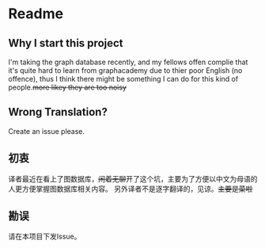 # Readme
## Why I start this project
I'm taking the graph database recently, and my fellows offen complie that it's quite hard to learn from graphacademy due to thier poor English (no offence), thus I think there might be something I can do for this kind of people.~~more likey they are too noisy~~  
## Wrong Translation?
Create an issue please.
## 初衷
译者最近在看上了图数据库，~~闲着无聊~~开了这个坑，主要为了方便以中文为母语的人更方便掌握图数据库相关内容。
另外译者不是逐字翻译的，见谅。~~主要是菜啦~~
## 勘误
请在本项目下发Issue。
